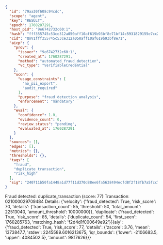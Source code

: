 ```json
{
  "id": "79aa30f608c94cdc",
  "scope": "agent",
  "key": "RESULT",
  "epoch": 1760287291,
  "host_pid": "9e6742732c60:1",
  "hash": "fff355745c53ce312a050aff10af619b93bf8e71bf14c5931829155e7cc23ed4",
  "cid": "QmV1fff355745c53ce312a050aff10af619b93bf8e71",
  "aicp": {
    "prov": {
      "issuer": "9e6742732c60:1",
      "created_at": 1760287291,
      "method": "automated_fraud_detection",
      "vc_type": "VerifiableCredential"
    },
    "ucon": {
      "usage_constraints": [
        "no_pii_export",
        "audit_required"
      ],
      "purpose": "fraud_detection_analysis",
      "enforcement": "mandatory"
    },
    "eval": {
      "confidence": 1.0,
      "evidence_count": 0,
      "review_status": "pending",
      "evaluated_at": 1760287291
    }
  },
  "sources": [],
  "edges": [],
  "metrics": {},
  "thresholds": {},
  "tags": [
    "fraud",
    "duplicate_transaction",
    "risk_high"
  ],
  "sig": "240711b50fa1448a1d77f11d370d88ee6fa5638494ecfd8f2f18fb7a5fcc7c52"
}
```

Fraud detected: duplicate_transaction (score: 77)
Transaction: 021000029709484
Details: {'velocity': {'fraud_detected': True, 'risk_score': 70, 'details': {'transaction_count': 55, 'threshold': 50, 'total_amount': 22513040, 'amount_threshold': 10000000}}, 'duplicate': {'fraud_detected': True, 'risk_score': 85, 'details': {'duplicate_count': 54, 'first_seen': 1760285763, 'matching_hash': 'f2d4d1f000649e92'}}}aly': {'fraud_detected': True, 'risk_score': 77, 'details': {'zscore': 3.76, 'mean': 1373847.7, 'stdev': 2245589.6016213675, 'iqr_bounds': {'lower': -2106683.5, 'upper': 4084502.5}, 'amount': 9817626}}}